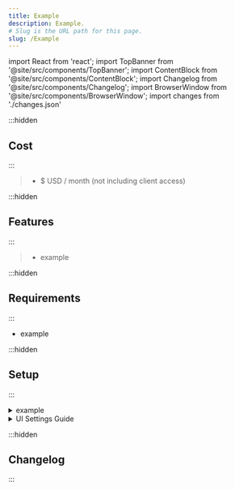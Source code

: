 ```yaml
---
title: Example
description: Example.
# Slug is the URL path for this page.
slug: /Example
---
```


import React from 'react';
import TopBanner from '@site/src/components/TopBanner';
import ContentBlock from '@site/src/components/ContentBlock';
import Changelog from '@site/src/components/Changelog';
import BrowserWindow from '@site/src/components/BrowserWindow';
import changes from './changes.json'

<TopBanner title="Example" version="v1.0.6" skill="Necromancy">
</TopBanner>

:::hidden

## Cost

:::

<ContentBlock title="Cost">

> - $ USD / month (not including client access)


</ContentBlock>

:::hidden

## Features

:::

<ContentBlock title="Features">

> - example

</ContentBlock>

:::hidden

## Requirements

:::
<ContentBlock title="Requirements">

- example

</ContentBlock>

:::hidden

## Setup

:::
<ContentBlock title="Setup">

<details>
<summary>example</summary>

- example

</details>


<details>
<summary>UI Settings Guide</summary>

- example

</details>

</ContentBlock>

:::hidden

## Changelog

:::

<Changelog changes={changes}>

</Changelog>
